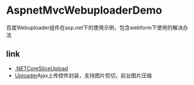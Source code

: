 # AspnetMvcWebuploaderDemo
百度Webuploader组件在asp.net下的使用示例，包含webform下使用的解决办法



## link
- [.NETCoreSliceUpload](https://github.com/wangpengxpy/.NETCoreSliceUpload/blob/master/slice_demo/Controllers/UploadController.cs)
- [Uploader](https://github.com/tianma3798/Uploader)Ajax上传控件封装，支持图片剪切，前台图片压缩
